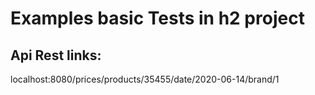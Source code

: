 # Examples basic Tests in h2 project
 

Api Rest links:
---------------------------

localhost:8080/prices/products/35455/date/2020-06-14/brand/1







